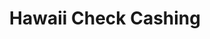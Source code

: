 ---
title: Hawaii Check Cashing
slug: hawaii-check-cashing
updated-on: '2024-05-30T13:44:31.749Z'
created-on: '2024-05-30T13:41:46.671Z'
published-on: '2024-05-30T13:54:32.469Z'
f_city-state-2:
- cms/city/hilo-hi.md
- cms/city/lahaina-hi.md
- cms/city/kailua-kona-hi.md
- cms/city/pearl-city-hi.md
f_locations:
- cms/payday-loan/hawaii-check-cashing-19354.md
- cms/payday-loan/hawaii-check-cashing-19355.md
- cms/payday-loan/hawaii-check-cashing-19356.md
- cms/payday-loan/hawaii-check-cashing-19357.md
- cms/payday-loan/hawaii-check-cashing-19358.md
f_states:
- cms/state/hawaii.md
layout: '[company].html'
tags: company
---